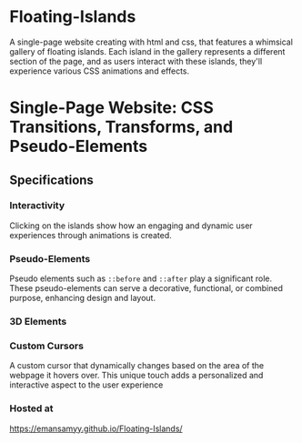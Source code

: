 # Floating-Islands
A single-page website creating with html and css, that features a whimsical gallery of floating islands. Each island in the gallery represents a different section of the page, and as users interact with these islands, they'll experience various CSS animations and effects.

# Single-Page Website: CSS Transitions, Transforms, and Pseudo-Elements



## Specifications

### Interactivity

Clicking on the islands show how an engaging and dynamic user experiences through animations is created.

### Pseudo-Elements

Pseudo elements such as `::before` and `::after`  play a significant role. These pseudo-elements can serve a decorative, functional, or combined purpose, enhancing design and layout.

### 3D Elements


### Custom Cursors

A custom cursor that dynamically changes based on the area of the webpage it hovers over. This unique touch adds a personalized and interactive aspect to the user experience

### Hosted at
https://emansamyy.github.io/Floating-Islands/
